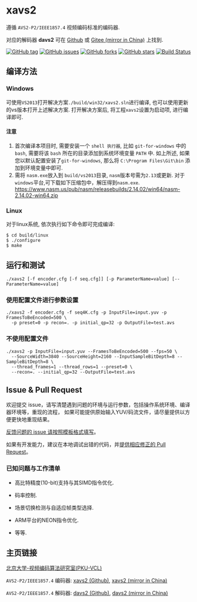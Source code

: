 # xavs2

遵循 `AVS2-P2/IEEE1857.4` 视频编码标准的编码器. 

对应的解码器 **davs2** 可在 [Github][4] 或 [Gitee (mirror in China)][5] 上找到.

[![GitHub tag](https://img.shields.io/github/tag/pkuvcl/xavs2.svg?style=plastic)]()
[![GitHub issues](https://img.shields.io/github/issues/pkuvcl/xavs2.svg)](https://github.com/pkuvcl/xavs2/issues)
[![GitHub forks](https://img.shields.io/github/forks/pkuvcl/xavs2.svg)](https://github.com/pkuvcl/xavs2/network)
[![GitHub stars](https://img.shields.io/github/stars/pkuvcl/xavs2.svg)](https://github.com/pkuvcl/xavs2/stargazers)
[![Build Status](https://travis-ci.org/pkuvcl/xavs2.svg?branch=master)](https://travis-ci.org/pkuvcl/xavs2)

## 编译方法
### Windows

可使用`VS2013`打开解决方案`./build/win32/xavs2.sln`进行编译, 也可以使用更新的vs版本打开上述解决方案.
打开解决方案后, 将工程`xavs2`设置为启动项, 进行编译即可. 

#### 注意
1. 首次编译本项目时, 需要安装一个 `shell 执行器`, 比如 `git-for-windows` 中的 `bash`, 
 需要将该 `bash` 所在的目录添加到系统环境变量 `PATH` 中.
 如上所述, 如果您以默认配置安装了`git-for-windows`, 
 那么将 `C:\Program Files\Git\bin` 添加到环境变量中即可.
2. 需将 `nasm.exe`放入到 `build/vs2013`目录, `nasm`版本号需为`2.13`或更新.
  对于`windows`平台,可下载如下压缩包中，解压得到`nasm.exe`.
https://www.nasm.us/pub/nasm/releasebuilds/2.14.02/win64/nasm-2.14.02-win64.zip

### Linux

对于linux系统, 依次执行如下命令即可完成编译:
```
$ cd build/linux
$ ./configure
$ make
```

## 运行和测试
```
./xavs2 [-f encoder.cfg [-f seq.cfg]] [-p ParameterName=value] [--ParameterName=value]
```

### 使用配置文件进行参数设置
```
./xavs2 -f encoder.cfg -f seq4K.cfg -p InputFile=input.yuv -p FramesToBeEncoded=500 \
  -p preset=0 -p recon=. -p initial_qp=32 -p OutputFile=test.avs
```

### 不使用配置文件
```
./xavs2 -p InputFile=input.yuv --FramesToBeEncoded=500 --fps=50 \
  --SourceWidth=3840 --SourceHeight=2160 --InputSampleBitDepth=8 --SampleBitDepth=8 \
  --thread_frames=1 --thread_rows=1 --preset=0 \
  --recon=. --initial_qp=32 --OutputFile=test.avs
```

## Issue & Pull Request

欢迎提交 issue，请写清楚遇到问题的环境与运行参数，包括操作系统环境、编译器环境等，重现的流程，
如果可能提供原始输入YUV/码流文件，请尽量提供以方便更快地重现结果。

[反馈问题的 issue 请按照模板格式填写][6]。

如果有开发能力，建议在本地调试出错的代码，并[提供相应修正的 Pull Request][7]。

### 已知问题与工作清单

- 高比特精度(10-bit)支持与其SIMD指令优化.

- 码率控制.

- 场景切换检测与自适应帧类型选择.

- ARM平台的NEON指令优化.

- 等等.

## 主页链接

[北京大学-视频编码算法研究室(PKU-VCL)][1]

`AVS2-P2/IEEE1857.4` 编码器: [xavs2 (Github)][2], [xavs2 (mirror in China)][3]

`AVS2-P2/IEEE1857.4` 解码器: [davs2 (Github)][4], [davs2 (mirror in China)][5]

  [1]: http://vcl.idm.pku.edu.cn/ "PKU-VCL"
  [2]: https://github.com/pkuvcl/xavs2 "xavs2 github repository"
  [3]: https://gitee.com/pkuvcl/xavs2 "xavs2 gitee repository"
  [4]: https://github.com/pkuvcl/davs2 "davs2 decoder@github"
  [5]: https://gitee.com/pkuvcl/davs2 "davs2 decoder@gitee"
  [6]: https://github.com/pkuvcl/xavs2/issues "report issues"
  [7]: https://github.com/pkuvcl/xavs2/pulls "pull request"
